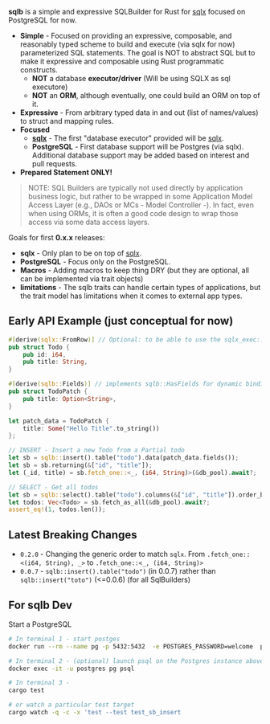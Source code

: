 
**sqlb** is a simple and expressive SQLBuilder for Rust for [sqlx](https://crates.io/crates/sqlx) focused on PostgreSQL for now. 

- **Simple** - Focused on providing an expressive, composable, and reasonably typed scheme to build and execute (via sqlx for now) parameterized SQL statements. The goal is NOT to abstract SQL but to make it expressive and composable using Rust programmatic constructs.
	- **NOT** a database **executor/driver** (Will be using SQLX as sql executore)
	- **NOT** an **ORM**, although eventually, one could build an ORM on top of it. 
- **Expressive** - From arbitrary typed data in and out (list of names/values) to struct and mapping rules. 
- **Focused** 
	- **[sqlx](https://crates.io/crates/sqlx)** - The first "database executor" provided will be [sqlx](https://github.com/launchbadge/sqlx). 
	- **PostgreSQL** - First database support will be Postgres (via sqlx). Additional database support may be added based on interest and pull requests.
- **Prepared Statement ONLY!**	

> NOTE: SQL Builders are typically not used directly by application business logic, but rather to be wrapped in some Application Model Access Layer (e.g., DAOs or MCs - Model Controller -). In fact, even when using ORMs, it is often a good code design to wrap those access via some data access layers. 


Goals for first **0.x.x** releases: 

- **sqlx** - Only plan to be on top of [sqlx](https://crates.io/crates/sqlx).
- **PostgreSQL** - Focus only on the PostgreSQL.
- **Macros** - Adding macros to keep thing DRY (but they are optional, all can be implemented via trait objects)
- **limitations** - The sqlb traits can handle certain types of applications, but the trait model has limitations when it comes to external app types.


## Early API Example (just conceptual for now)

```rust
#[derive(sqlx::FromRow)] // Optional: to be able to use the sqlx_exec::fetch_as...
pub struct Todo {
    pub id: i64,
    pub title: String,
}

#[derive(sqlb::Fields)] // implements sqlb::HasFields for dynamic binding
pub struct TodoPatch {
    pub title: Option<String>,
}

let patch_data = TodoPatch {
	title: Some("Hello Title".to_string())
};

// INSERT - Insert a new Todo from a Partial todo
let sb = sqlb::insert().table("todo").data(patch_data.fields());
let sb = sb.returning(&["id", "title"]);
let (_id, title) = sb.fetch_one::<_, (i64, String)>(&db_pool).await?;

// SELECT - Get all todos
let sb = sqlb::select().table("todo").columns(&["id", "title"]).order_by("!id");
let todos: Vec<Todo> = sb.fetch_as_all(&db_pool).await?;
assert_eq!(1, todos.len());
```

## Latest Breaking Changes

- `0.2.0` - Changing the generic order to match `sqlx`. From `.fetch_one::<(i64, String), _>` to `.fetch_one::<_, (i64, String)>`
- `0.0.7` - `sqlb::insert().table("todo")` (in 0.0.7) rather than `sqlb::insert("toto")` (<=0.0.6) (for all SqlBuilders)


## For sqlb Dev

Start a PostgreSQL

```sh
# In terminal 1 - start postges
docker run --rm --name pg -p 5432:5432  -e POSTGRES_PASSWORD=welcome  postgres:14

# In terminal 2 - (optional) launch psql on the Postgres instance above
docker exec -it -u postgres pg psql

# In terminal 3 -
cargo test

# or watch a particular test target
cargo watch -q -c -x 'test --test test_sb_insert
```
